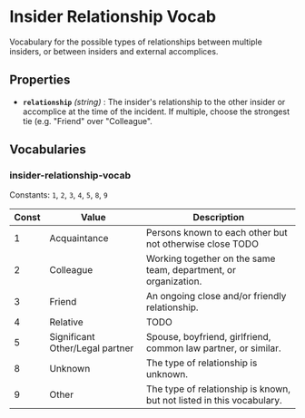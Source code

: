 # Insider Relationship Vocab

Vocabulary for the possible types of relationships between multiple insiders, or between insiders and external accomplices.

## Properties

- **`relationship`** *(string)* : The insider's relationship to the other insider or accomplice at the time of the incident. If multiple, choose the strongest tie (e.g. "Friend" over "Colleague".

## Vocabularies

### insider-relationship-vocab

Constants: `1`, `2`, `3`, `4`, `5`, `8`, `9`

| Const | Value | Description |
| --- | --- | --- |
| 1 | Acquaintance | Persons known to each other but not otherwise close TODO|
| 2 | Colleague | Working together on the same team, department, or organization.|
| 3 | Friend | An ongoing close and/or friendly relationship.|
| 4 | Relative | TODO|
| 5 | Significant Other/Legal partner | Spouse, boyfriend, girlfriend, common law partner, or similar.|
| 8 | Unknown | The type of relationship is unknown.|
| 9 | Other | The type of relationship is known, but not listed in this vocabulary.|

